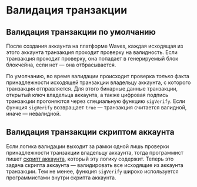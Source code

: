 # Валидация транзакции

## Валидация транзакции по умолчанию

После создания аккаунта на платформе Waves, каждая исходящая из этого аккаунта транзакция проходит проверку на валидность. Если транзакция проходит проверку, она попадает в генерируемый блок блокчейна, если нет — она отбрасывается.

По умолчанию, во время валидации происходит проверка _только_ факта принадлежности исходящей транзакции владельцу аккаунта, с которого транзакция отправляется. Для этого бинарные данные транзакции, открытый ключ владельца аккаунта, а также цифровая подпись транзакции прогоняются через специальную функцию `sigVerify`. Если функция `sigVerify` возвращает `true` — транзакция считается валидной, иначе — невалидной.

## Валидация транзакции скриптом аккаунта

Если логика валидации выходит за рамки одной лишь проверки принадлежности транзакции владельцу аккаунта, тогда программист пишет [скрипт аккаунта](/ru/ride/script/script-types/account-script.md), который эту логику содержит. Теперь это задача скрипта аккаунта — валидировать все исходящие из аккаунта транзакции. Тем не менее, функция `sigVerify` широко используется программистами внутри скрипта аккаунта.
